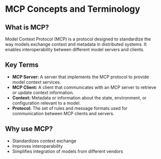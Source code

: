 # MCP Concepts and Terminology

## What is MCP?
Model Context Protocol (MCP) is a protocol designed to standardize the way models exchange context and metadata in distributed systems. It enables interoperability between different model servers and clients.

## Key Terms
- **MCP Server:** A server that implements the MCP protocol to provide model context services.
- **MCP Client:** A client that communicates with an MCP server to retrieve or update context information.
- **Context:** Metadata or information about the state, environment, or configuration relevant to a model.
- **Protocol:** The set of rules and message formats used for communication between MCP clients and servers.

## Why use MCP?
- Standardizes context exchange
- Improves interoperability
- Simplifies integration of models from different vendors 